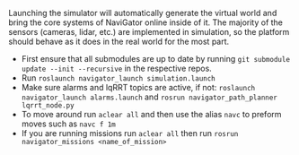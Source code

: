 Launching the simulator will automatically generate the virtual world and bring the core systems of NaviGator online inside of it. The majority of the sensors (cameras, lidar, etc.) are implemented in simulation, so the platform should behave as it does in the real world for the most part.
* First ensure that all submodules are up to date by running `git submodule update --init --recursive` in the respective repos.
* Run `roslaunch navigator_launch simulation.launch`
* Make sure alarms and lqRRT topics are active, if not: `roslaunch navigator_launch alarms.launch` and `rosrun navigator_path_planner lqrrt_node.py`
* To move around run `aclear all` and then use the alias `navc` to preform moves such as `navc f 1m`
* If you are running missions run `aclear all` then run `rosrun navigator_missions <name_of_mission>`